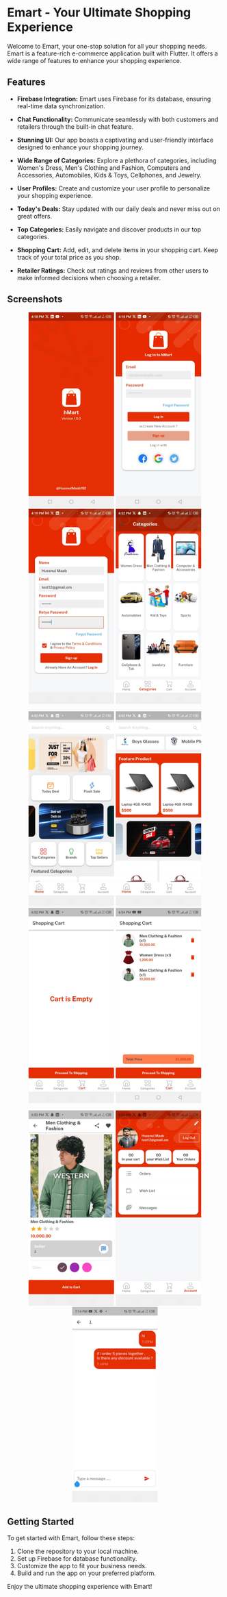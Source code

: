 
# Emart - Your Ultimate Shopping Experience

Welcome to Emart, your one-stop solution for all your shopping needs. Emart is a feature-rich e-commerce application built with Flutter. It offers a wide range of features to enhance your shopping experience.

## Features

- **Firebase Integration:** Emart uses Firebase for its database, ensuring real-time data synchronization.

- **Chat Functionality:** Communicate seamlessly with both customers and retailers through the built-in chat feature.

- **Stunning UI:** Our app boasts a captivating and user-friendly interface designed to enhance your shopping journey.

- **Wide Range of Categories:** Explore a plethora of categories, including Women's Dress, Men's Clothing and Fashion, Computers and Accessories, Automobiles, Kids & Toys, Cellphones, and Jewelry.

- **User Profiles:** Create and customize your user profile to personalize your shopping experience.

- **Today's Deals:** Stay updated with our daily deals and never miss out on great offers.

- **Top Categories:** Easily navigate and discover products in our top categories.

- **Shopping Cart:** Add, edit, and delete items in your shopping cart. Keep track of your total price as you shop.

- **Retailer Ratings:** Check out ratings and reviews from other users to make informed decisions when choosing a retailer.

## Screenshots

<p align="center">
  <img src="images/1.jpeg" width="200" alt="Screenshot 1"/>
  <img src="images/2.jpeg" width="200" alt="Screenshot 2"/>
  <img src="images/3.jpeg" width="200" alt="Screenshot 3"/>
  <img src="images/4.jpeg" width="200" alt="Screenshot 4"/>
</p>

<p align="center">
  <img src="images/5.jpeg" width="200" alt="Screenshot 5"/>
  <img src="images/6.jpeg" width="200" alt="Screenshot 6"/>
  <img src="images/7.jpeg" width="200" alt="Screenshot 7"/>
  <img src="images/8.jpeg" width="200" alt="Screenshot 8"/>
</p>

<p align="center">
  <img src="images/9.jpeg" width="200" alt="Screenshot 9"/>
  <img src="images/10.jpeg" width="200" alt="Screenshot 10"/>
  <img src="images/11.jpeg" width="200" alt="Screenshot 11"/>
</p>

## Getting Started

To get started with Emart, follow these steps:

1. Clone the repository to your local machine.
2. Set up Firebase for database functionality.
3. Customize the app to fit your business needs.
4. Build and run the app on your preferred platform.

Enjoy the ultimate shopping experience with Emart!




